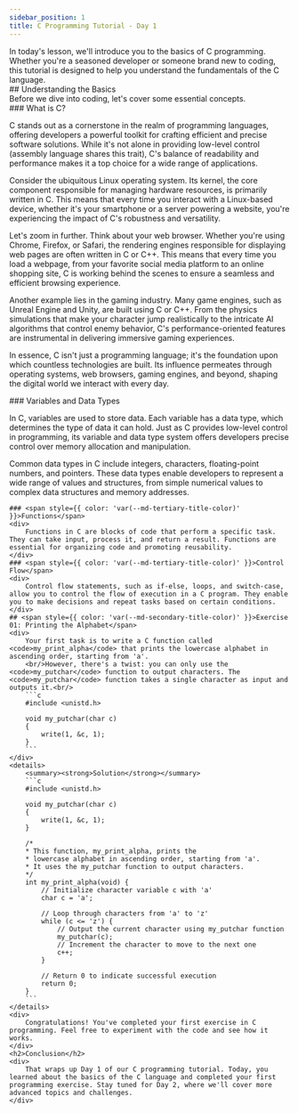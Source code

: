 ```yaml
---
sidebar_position: 1
title: C Programming Tutorial - Day 1
---
```


<link href="https://fonts.cdnfonts.com/css/poppins" rel="stylesheet"/>
<div style={{ fontFamily: 'Poppins, sans-serif' }}>
    <div>
        In today's lesson, we'll introduce you to the basics of C programming. Whether you're a seasoned developer or someone brand new to coding, this tutorial is designed to help you understand the fundamentals of the C language.
    </div>
    ## <span style={{ color: 'var(--md-secondary-title-color)' }}>Understanding the Basics</span>
    <div>
        Before we dive into coding, let's cover some essential concepts.
    </div>
    ### <span style={{ color: 'var(--md-tertiary-title-color)' }}>What is C?</span>
    <div>
        <p>
            C stands out as a cornerstone in the realm of programming languages, offering developers a powerful toolkit for crafting efficient and precise software solutions. While it's not alone in providing <span style={{ color: 'var(--md-basic-highlight)' }}>low-level control</span> (assembly language shares this trait), C's balance of readability and performance makes it a top choice for a wide range of applications.
        </p>
    </div>
    <div>
        <p>
            Consider the ubiquitous Linux operating system. Its kernel, the core component responsible for managing hardware resources, is primarily written in C. This means that every time you interact with a Linux-based device, whether it's your smartphone or a server powering a website, you're experiencing the impact of C's <span style={{ color: 'var(--md-basic-highlight)' }}>robustness</span> and <span style={{ color: 'var(--md-basic-highlight)' }}>versatility</span>.
        </p>
    </div>
    <div>
        <p>
            Let's zoom in further. Think about your web browser. Whether you're using Chrome, Firefox, or Safari, the rendering engines responsible for displaying web pages are often written in C or C++. This means that every time you load a webpage, from your favorite social media platform to an online shopping site, C is working behind the scenes to ensure a <span style={{ color: 'var(--md-basic-highlight)' }}>seamless</span> and <span style={{ color: 'var(--md-basic-highlight)' }}>efficient</span> browsing experience.
        </p>
    </div>
    <div>
        <p>
            Another example lies in the gaming industry. Many game engines, such as Unreal Engine and Unity, are built using C or C++. From the <span style={{ color: 'var(--md-basic-highlight)' }}>physics simulations</span> that make your character jump realistically to the intricate AI algorithms that control enemy behavior, C's <span style={{ color: 'var(--md-basic-highlight)' }}>performance-oriented features</span> are instrumental in delivering <span style={{ color: 'var(--md-basic-highlight)' }}>immersive</span> gaming experiences.
        </p>
    </div>
    <div>
        <p>
            In essence, C isn't just a programming language; it's the foundation upon which countless technologies are built. Its influence permeates through operating systems, web browsers, gaming engines, and beyond, shaping the digital world we interact with every day.
        </p>
    </div>
    ### <span style={{ color: 'var(--md-tertiary-title-color)' }}>Variables and Data Types</span>
    <div>
        <p>
            In C, variables are used to store data. Each variable has a data type, which determines the type of data it can hold. Just as C provides low-level control in programming, its variable and data type system offers developers precise control over memory allocation and manipulation.
        </p>
    </div>
    <div>
        <p>
            Common data types in C include integers, characters, floating-point numbers, and pointers. These data types enable developers to represent a wide range of values and structures, from simple numerical values to complex data structures and memory addresses.
        </p>
    </div>

    ### <span style={{ color: 'var(--md-tertiary-title-color)' }}>Functions</span>
    <div>
        Functions in C are blocks of code that perform a specific task. They can take input, process it, and return a result. Functions are essential for organizing code and promoting reusability.
    </div>
    ### <span style={{ color: 'var(--md-tertiary-title-color)' }}>Control Flow</span>
    <div>
        Control flow statements, such as if-else, loops, and switch-case, allow you to control the flow of execution in a C program. They enable you to make decisions and repeat tasks based on certain conditions.
    </div>
    ## <span style={{ color: 'var(--md-secondary-title-color)' }}>Exercise 01: Printing the Alphabet</span>
    <div>
        Your first task is to write a C function called <code>my_print_alpha</code> that prints the lowercase alphabet in ascending order, starting from 'a'.
        <br/>However, there's a twist: you can only use the <code>my_putchar</code> function to output characters. The <code>my_putchar</code> function takes a single character as input and outputs it.<br/>
        ```c
        #include <unistd.h>

        void my_putchar(char c)
        {
            write(1, &c, 1);
        }
        ```
    </div>
    <details>
        <summary><strong>Solution</strong></summary>
        ```c
        #include <unistd.h>

        void my_putchar(char c)
        {
            write(1, &c, 1);
        }

        /*
        * This function, my_print_alpha, prints the
        * lowercase alphabet in ascending order, starting from 'a'.
        * It uses the my_putchar function to output characters.
        */
        int my_print_alpha(void) {
            // Initialize character variable c with 'a'
            char c = 'a';

            // Loop through characters from 'a' to 'z'
            while (c <= 'z') {
                // Output the current character using my_putchar function
                my_putchar(c);
                // Increment the character to move to the next one
                c++;
            }

            // Return 0 to indicate successful execution
            return 0;
        }
        ```
    </details>
    <div>
        Congratulations! You've completed your first exercise in C programming. Feel free to experiment with the code and see how it works.
    </div>
    <h2>Conclusion</h2>
    <div>
        That wraps up Day 1 of our C programming tutorial. Today, you learned about the basics of the C language and completed your first programming exercise. Stay tuned for Day 2, where we'll cover more advanced topics and challenges.
    </div>
</div>
